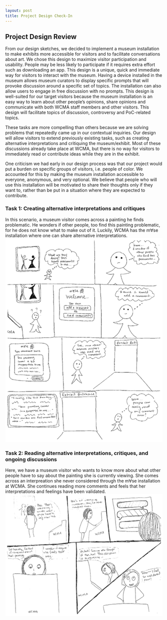 ```yaml
---
layout: post
title: Project Design Check-In 
---
```

## Project Design Review
From our design sketches, we decided to implement a museum installation to make exhibits more accessible for visitors and to facilitate conversations about art. We chose this design to maximize visitor participation and usability. People may be less likely to participate if it requires extra effort such as downloading an app. This design is a unique, quick and immediate way for visitors to interact with the museum. Having a device installed in the museum allows museum curators to display specific prompts that will provoke discussion around a specific set of topics. The installation can also allow users to engage in free discussion with no prompts. This design is well-suited for our target visitors because the museum installation is an easy way to learn about other people’s opinions, share opinions and communicate with both WCMA staff members and other visitors. This design will facilitate topics of discussion, controversy and PoC-related topics. 

These tasks are more compelling than others because we are solving problems that repeatedly came up in our contextual inquiries. Our design will allow visitors to extend previously existing tasks, such as creating alternative interpretations and critiquing the museum/exhibit. Most of these discussions already take place at WCMA, but there is no way for visitors to immediately read or contribute ideas while they are in the exhibit.

One criticism we had early in our design process was that our project would put a burden on specific groups of visitors, i.e. people of color. We accounted for this by making the museum installation accessible to everyone, anonymous, and very optional. We believe that people who will use this installation will be motivated to share their thoughts only if they want to, rather than be put in a situation where they are expected to contribute.

### Task 1: Creating alternative interpretations and critiques
In this scenario, a museum visitor comes across a painting he finds problematic. He wonders if other people, too find this painting problematic, for he does not know what to make out of it. Luckily, WCMA has the m∀se installation where one can share alternative interpretations. 
![StoryBoard1](/img/elvira_storyboard.jpg)


### Task 2: Reading alternative interpretations, critiques, and ongoing discussions
Here, we have a museum visitor who wants to know more about what other people have to say about the painting she is currently viewing. She comes across an interpreation she never considered through the m∀se installation at WCMA. She continues reading more comments and feels that her interpretations and feelings have been validated. 
![StoryBoard2](/img/storyboard1.jpg)
